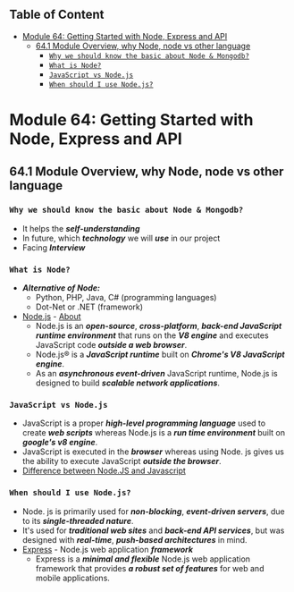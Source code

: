 ## Table of Content

- [Module 64: Getting Started with Node, Express and API](#module-64-getting-started-with-node-express-and-api)
  - [64.1 Module Overview, why Node, node vs other language](#641-module-overview-why-node-node-vs-other-language)
    - [`Why we should know the basic about Node & Mongodb?`](#why-we-should-know-the-basic-about-node--mongodb)
    - [`What is Node?`](#what-is-node)
    - [`JavaScript vs Node.js`](#javascript-vs-nodejs)
    - [`When should I use Node.js?`](#when-should-i-use-nodejs)

# Module 64: Getting Started with Node, Express and API

## 64.1 Module Overview, why Node, node vs other language

### `Why we should know the basic about Node & Mongodb?`

- It helps the ___self-understanding___
- In future, which ___technology___ we will ___use___ in our project
- Facing ___Interview___

### `What is Node?`

- ___Alternative of Node:___ 
  - Python, PHP, Java, C# (programming languages) 
  - Dot-Net or .NET (framework)
- [Node.js](https://nodejs.org/en/) - [About](https://nodejs.org/en/about/)
  - Node.js is an ___open-source___, ___cross-platform___, ___back-end JavaScript runtime environment___ that runs on the ___V8 engine___ and executes JavaScript code ___outside a web browser___.
  - Node.js® is a ___JavaScript runtime___ built on ___Chrome's V8 JavaScript engine___.
  - As an ___asynchronous event-driven___ JavaScript runtime, Node.js is designed to build ___scalable network applications___.

### `JavaScript vs Node.js`

- JavaScript is a proper ___high-level programming language___ used to create ___web scripts___ whereas Node.js is a ___run time environment___ built on ___google's v8 engine___.
- JavaScript is executed in the ___browser___ whereas using Node. js gives us the ability to execute JavaScript ___outside the browser___.
- [Difference between Node.JS and Javascript](https://www.geeksforgeeks.org/difference-between-node-js-and-javascript/ "geeksforgeeks.org")

### `When should I use Node.js?`

- Node. js is primarily used for ___non-blocking___, ___event-driven servers___, due to its ___single-threaded nature___.
- It's used for ___traditional web sites___ and ___back-end API services___, but was designed with ___real-time___, ___push-based architectures___ in mind.
- [Express](https://expressjs.com/ "Express.js - Framework of Node.js") - Node.js web application ___framework___
  - Express is a ___minimal and flexible___ Node.js web application framework that provides ___a robust set of features___ for web and mobile applications.



